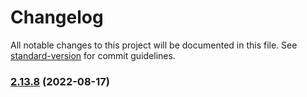 # Changelog

All notable changes to this project will be documented in this file. See [standard-version](https://github.com/conventional-changelog/standard-version) for commit guidelines.

### [2.13.8](https://github.com/forcedotcom/sfdx-scanner/compare/v2.10.1000-rc...v2.13.8) (2022-08-17)
